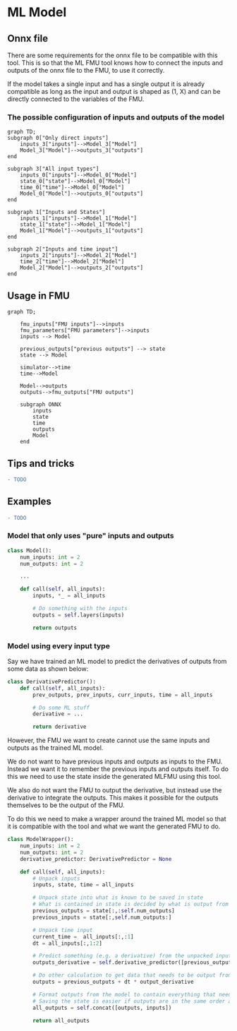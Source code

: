 # ML Model

## Onnx file

There are some requirements for the onnx file to be compatible with this tool. This is so that the ML FMU tool knows how to connect the inputs and outputs of the onnx file to the FMU, to use it correctly.

If the model takes a single input and has a single output it is already compatible as long as the input and output is shaped as (1, X) and can be directly connected to the variables of the FMU.

### The possible configuration of inputs and outputs of the model

```mermaid
graph TD;
subgraph 0["Only direct inputs"]
    inputs_3["inputs"]-->Model_3["Model"]
    Model_3["Model"]-->outputs_3["outputs"]
end

subgraph 3["All input types"]
    inputs_0["inputs"]-->Model_0["Model"]
    state_0["state"]-->Model_0["Model"]
    time_0["time"]-->Model_0["Model"]
    Model_0["Model"]-->outputs_0["outputs"]
end

subgraph 1["Inputs and States"]
    inputs_1["inputs"]-->Model_1["Model"]
    state_1["state"]-->Model_1["Model"]
    Model_1["Model"]-->outputs_1["outputs"]
end

subgraph 2["Inputs and time input"]
    inputs_2["inputs"]-->Model_2["Model"]
    time_2["time"]-->Model_2["Model"]
    Model_2["Model"]-->outputs_2["outputs"]
end

```

## Usage in FMU

```mermaid
graph TD;

    fmu_inputs["FMU inputs"]-->inputs
    fmu_parameters["FMU parameters"]-->inputs
    inputs --> Model

    previous_outputs["previous outputs"] --> state
    state --> Model

    simulator-->time
    time-->Model

    Model-->outputs
    outputs-->fmu_outputs["FMU outputs"]

    subgraph ONNX
        inputs
        state
        time
        outputs
        Model
    end

```

## Tips and tricks

```diff
- TODO
```

## Examples

```diff
- TODO
```

### Model that only uses "pure" inputs and outputs

```python
class Model():
    num_inputs: int = 2
    num_outputs: int = 2

    ...

    def call(self, all_inputs):
        inputs, *_ = all_inputs

        # Do something with the inputs
        outputs = self.layers(inputs)

        return outputs
```

### Model using every input type

Say we have trained an ML model to predict the derivatives of outputs from some data as shown below:

```python
class DerivativePredictor():
    def call(self, all_inputs):
        prev_outputs, prev_inputs, curr_inputs, time = all_inputs

        # Do some ML stuff
        derivative = ...

        return derivative
```

However, the FMU we want to create cannot use the same inputs and outputs as the trained ML model.

We do not want to have previous inputs and outputs as inputs to the FMU. Instead we want it to remember the previous inputs and outputs itself. To do this we need to use the state inside the generated MLFMU using this tool.

We also do not want the FMU to output the derivative, but instead use the derivative to integrate the outputs. This makes it possible for the outputs themselves to be the output of the FMU.

To do this we need to make a wrapper around the trained ML model so that it is compatible with the tool and what we want the generated FMU to do.

``` python
class ModelWrapper():
    num_inputs: int = 2
    num_outputs: int = 2
    derivative_predictor: DerivativePredictor = None

    def call(self, all_inputs):
        # Unpack inputs
        inputs, state, time = all_inputs

        # Unpack state into what is known to be saved in state
        # What is contained in state is decided by what is output from this function and the state settings in interface.json
        previous_outputs = state[:,:self.num_outputs]
        previous_inputs = state[:,self.num_outputs:]

        # Unpack time input
        current_time =  all_inputs[:,:1]
        dt = all_inputs[:,1:2]

        # Predict something (e.g. a derivative) from the unpacked input data
        outputs_derivative = self.derivative_predictor([previous_outputs, previous_inputs, inputs, current_time])

        # Do other calculation to get data that needs to be output from the FMU
        outputs = previous_outputs + dt * output_derivative

        # Format outputs from the model to contain everything that needs to output from the FMU and/or saved as state
        # Saving the state is easier if outputs are in the same order as they are expected to be saved in state
        all_outputs = self.concat([outputs, inputs])

        return all_outputs
```
